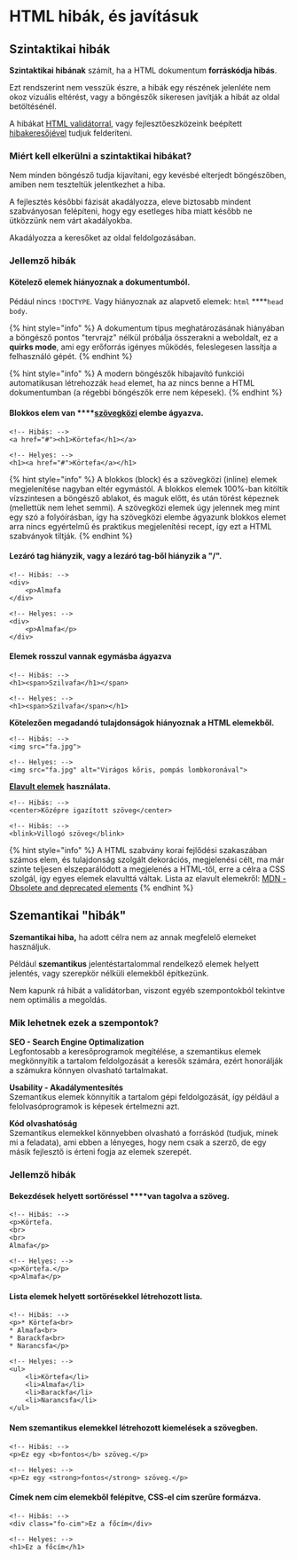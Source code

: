 # HTML hibák, és javításuk

## Szintaktikai hibák

**Szintaktikai hibának** számít, ha a HTML dokumentum **forráskódja hibás**.

Ezt rendszerint nem vesszük észre, a hibák egy részének jelenléte nem okoz vizuális eltérést, vagy a böngészők sikeresen javítják a hibát az oldal betöltésénél.

A hibákat [HTML validátorral](https://validator.w3.org/), vagy fejlesztőeszközeink beépített [hibakeresőjével](https://marketplace.visualstudio.com/items?itemName=mkaufman.HTMLHint) tudjuk felderíteni.

### **Miért kell elkerülni a szintaktikai hibákat?**

Nem minden böngésző tudja kijavítani, egy kevésbé elterjedt böngészőben, amiben nem teszteltük jelentkezhet a hiba.

A fejlesztés későbbi fázisát akadályozza, eleve biztosabb mindent szabványosan felépíteni, hogy egy esetleges hiba miatt később ne ütközzünk nem várt akadályokba.  
  
Akadályozza a keresőket az oldal feldolgozásában.

### **Jellemző hibák**

#### Kötelező elemek hiányoznak a dokumentumból. 

Pédául nincs `!DOCTYPE`. Vagy hiányoznak az alapvető elemek: `html` ****`head` `body`.

{% hint style="info" %}
A dokumentum típus meghatározásának hiányában a böngésző pontos "tervrajz" nélkül próbálja összerakni a weboldalt, ez a **quirks mode**, ami egy erőforrás igényes működés, feleslegesen lassítja a felhasználó gépét.
{% endhint %}

{% hint style="info" %}
A modern böngészők hibajavító funkciói automatikusan létrehozzák `head` elemet, ha az nincs benne a HTML dokumentumban \(a régebbi böngészők erre nem képesek\).
{% endhint %}

#### Blokkos elem van ****[szövegközi](https://developer.mozilla.org/en-US/docs/Web/HTML/Inline_elements#Elements) elembe ágyazva.

```markup
<!-- Hibás: -->
<a href="#"><h1>Körtefa</h1></a>

<!-- Helyes: -->
<h1><a href="#">Körtefa</a></h1>
```

{% hint style="info" %}
A blokkos \(block\) és a szövegközi \(inline\) elemek megjelenítése nagyban eltér egymástól. A blokkos elemek 100%-ban kitöltik vízszintesen a böngésző ablakot, és maguk előtt, és után törést képeznek \(mellettük nem lehet semmi\). A szövegközi elemek úgy jelennek meg mint egy szó a folyóírásban, így ha szövegközi elembe ágyazunk blokkos elemet arra nincs egyértelmű és praktikus megjelenítési recept, így ezt a HTML szabványok tiltják.
{% endhint %}

#### Lezáró tag hiányzik, vagy a lezáró tag-ből hiányzik a "/".

```markup
<!-- Hibás: -->
<div>
    <p>Almafa
</div>

<!-- Helyes: -->
<div>
    <p>Almafa</p>
</div>
```

#### Elemek rosszul vannak egymásba ágyazva

```markup
<!-- Hibás: -->
<h1><span>Szilvafa</h1></span>

<!-- Helyes: -->
<h1><span>Szilvafa</span></h1>
```

**Kötelezően megadandó tulajdonságok hiányoznak a HTML elemekből.**

```markup
<!-- Hibás: -->
<img src="fa.jpg">

<!-- Helyes: -->
<img src="fa.jpg" alt="Virágos kőris, pompás lombkoronával">
```

[**Elavult elemek**](https://developer.mozilla.org/en-US/docs/Web/HTML/Element#Obsolete_and_deprecated_elements) **használata.**

```markup
<!-- Hibás: -->
<center>Középre igazított szöveg</center>

<!-- Hibás: -->
<blink>Villogó szöveg</blink>
```

{% hint style="info" %}
A HTML szabvány korai fejlődési szakaszában számos elem, és tulajdonság szolgált dekorációs, megjelenési célt, ma már szinte teljesen elszeparálódott a megjelenés a HTML-től, erre a célra a CSS szolgál, így egyes elemek elavulttá váltak. Lista az elavult elemekről: [MDN - ](https://developer.mozilla.org/en-US/docs/Web/HTML/Element#Obsolete_and_deprecated_elements)[Obsolete and deprecated elements](https://developer.mozilla.org/en-US/docs/Web/HTML/Element#Obsolete_and_deprecated_elements)
{% endhint %}

## Szemantikai "hibák"

**Szemantikai hiba,** ha adott célra nem az annak megfelelő elemeket használjuk.

Például **szemantikus** jelentéstartalommal rendelkező elemek helyett jelentés, vagy szerepkör nélküli elemekből építkezünk.

Nem kapunk rá hibát a validátorban, viszont egyéb szempontokból tekintve nem optimális a megoldás. 

### **Mik lehetnek ezek a szempontok?**

**SEO - Search Engine Optimalization**  
Legfontosabb a keresőprogramok megítélése, a szemantikus elemek megkönnyítik a tartalom feldolgozását a keresők számára, ezért honorálják a számukra könnyen olvasható tartalmakat.

**Usability - Akadálymentesítés**  
Szemantikus elemek könnyítik a tartalom gépi feldolgozását, így például a felolvasóprogramok is képesek értelmezni azt.

**Kód olvashatóság**  
Szemantikus elemekkel könnyebben olvasható a forráskód \(tudjuk, minek mi a feladata\), ami ebben a lényeges, hogy nem csak a szerző, de egy másik fejlesztő is érteni fogja az elemek szerepét.

### **Jellemző hibák**

#### Bekezdések helyett sortöréssel ****van tagolva a szöveg.

```markup
<!-- Hibás: -->
<p>Körtefa.
<br>
<br>
Almafa</p>

<!-- Helyes: -->
<p>Körtefa.</p>
<p>Almafa</p>
```

#### Lista elemek helyett sortörésekkel létrehozott lista.

```markup
<!-- Hibás: -->
<p>* Körtefa<br>
* Almafa<br>
* Barackfa<br>
* Narancsfa</p>
​
<!-- Helyes: -->
<ul>
    <li>Körtefa</li>
    <li>Almafa</li>
    <li>Barackfa</li>
    <li>Narancsfa</li>
</ul>
```

#### Nem szemantikus elemekkel létrehozott kiemelések a szövegben.

```markup
<!-- Hibás: -->
<p>Ez egy <b>fontos</b> szöveg.</p>
​
<!-- Helyes: -->
<p>Ez egy <strong>fontos</strong> szöveg.</p>
```

#### Címek nem cím elemekből felépítve, CSS-el cím szerűre formázva.

```markup
<!-- Hibás: -->
<div class="fo-cim">Ez a főcím</div>
​
<!-- Helyes: -->
<h1>Ez a főcím</h1>
```




